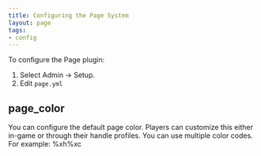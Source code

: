 ```yaml
---
title: Configuring the Page System
layout: page
tags:
- config
---
```


To configure the Page plugin:

1. Select Admin -> Setup.
2. Edit `page.yml`

## page_color

You can configure the default page color.  Players can customize this either in-game or through their handle profiles.  You can use multiple color codes.  For example: %xh%xc